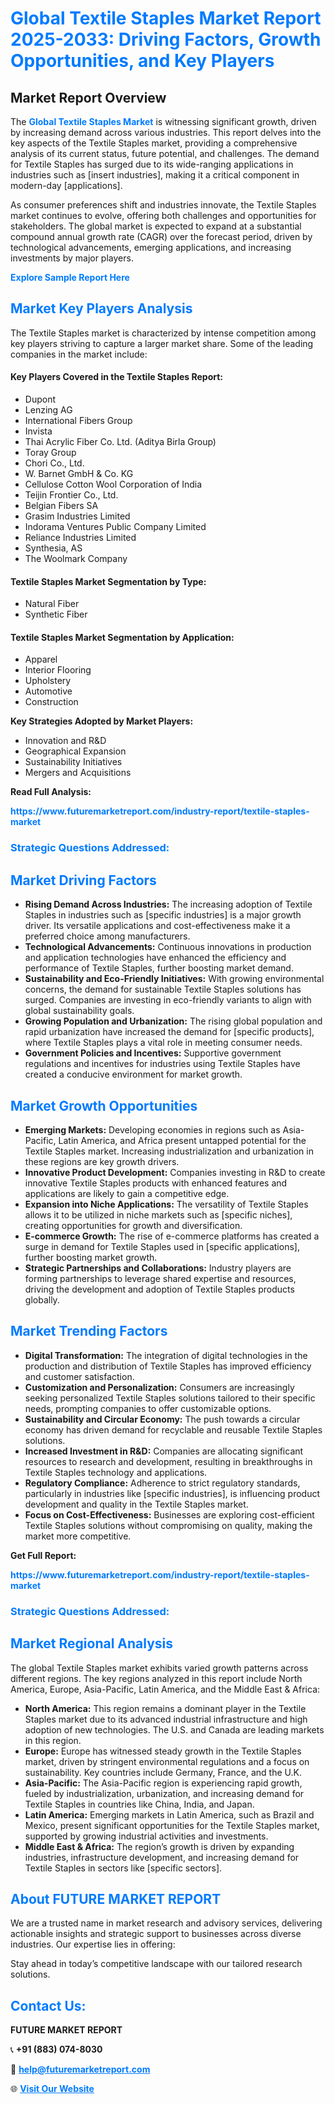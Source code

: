 <h1 style="color: #007BFF;">Global Textile Staples Market Report 2025-2033: Driving Factors, Growth Opportunities, and Key Players</h1>

<section id="overview">
<h2>Market Report Overview</h2>
<p>The <a href="https://www.futuremarketreport.com/industry-report/textile-staples-market" style="color: #007BFF; text-decoration: none;"><strong>Global Textile Staples Market</strong></a> is witnessing significant growth, driven by increasing demand across various industries. This report delves into the key aspects of the Textile Staples market, providing a comprehensive analysis of its current status, future potential, and challenges. The demand for Textile Staples has surged due to its wide-ranging applications in industries such as [insert industries], making it a critical component in modern-day [applications].</p>
<p>As consumer preferences shift and industries innovate, the Textile Staples market continues to evolve, offering both challenges and opportunities for stakeholders. The global market is expected to expand at a substantial compound annual growth rate (CAGR) over the forecast period, driven by technological advancements, emerging applications, and increasing investments by major players.</p>
</section>

<section id="overview">
<p><a href="https://www.futuremarketreport.com/request-sample/reportId=87901" style="color: #007BFF; text-decoration: none;"><strong>Explore Sample Report Here</strong></a></p>
</section>

<section id="key-players">
<h2 style="color: #007BFF;">Market Key Players Analysis</h2>
<p>The Textile Staples market is characterized by intense competition among key players striving to capture a larger market share. Some of the leading companies in the market include:</p>
<h4>Key Players Covered in the Textile Staples Report:</h4>
<ul><li>Dupont</li><li>Lenzing AG</li><li>International Fibers Group</li><li>Invista</li><li>Thai Acrylic Fiber Co. Ltd. (Aditya Birla Group)</li><li>Toray Group</li><li>Chori Co., Ltd.</li><li>W. Barnet GmbH &amp; Co. KG</li><li>Cellulose Cotton Wool Corporation of India</li><li>Teijin Frontier Co., Ltd.</li><li>Belgian Fibers SA</li><li>Grasim Industries Limited</li><li>Indorama Ventures Public Company Limited</li><li>Reliance Industries Limited</li><li>Synthesia, AS</li><li>The Woolmark Company</li></ul>
<h4>Textile Staples Market Segmentation by Type:</h4>
<ul><li>Natural Fiber</li><li>Synthetic Fiber</li></ul>

<h4>Textile Staples Market Segmentation by Application:</h4>
<ul><li>Apparel</li><li>Interior Flooring</li><li>Upholstery</li><li>Automotive</li><li>Construction</li></ul>
<p><strong>Key Strategies Adopted by Market Players:</strong></p>
<ul>
<li>Innovation and R&D</li>
<li>Geographical Expansion</li>
<li>Sustainability Initiatives</li>
<li>Mergers and Acquisitions</li>
</ul>
</section>

<section>
<p><strong>Read Full Analysis: </strong></p><a href="https://www.futuremarketreport.com/industry-report/textile-staples-market" style="color: #007BFF; text-decoration: none;"><strong>https://www.futuremarketreport.com/industry-report/textile-staples-market</strong></a>
<h3 style="color: #007BFF;">Strategic Questions Addressed:</h3>
</section>

<section id="driving-factors">
<h2 style="color: #007BFF;">Market Driving Factors</h2>
<ul>
<li><strong>Rising Demand Across Industries:</strong> The increasing adoption of Textile Staples in industries such as [specific industries] is a major growth driver. Its versatile applications and cost-effectiveness make it a preferred choice among manufacturers.</li>
<li><strong>Technological Advancements:</strong> Continuous innovations in production and application technologies have enhanced the efficiency and performance of Textile Staples, further boosting market demand.</li>
<li><strong>Sustainability and Eco-Friendly Initiatives:</strong> With growing environmental concerns, the demand for sustainable Textile Staples solutions has surged. Companies are investing in eco-friendly variants to align with global sustainability goals.</li>
<li><strong>Growing Population and Urbanization:</strong> The rising global population and rapid urbanization have increased the demand for [specific products], where Textile Staples plays a vital role in meeting consumer needs.</li>
<li><strong>Government Policies and Incentives:</strong> Supportive government regulations and incentives for industries using Textile Staples have created a conducive environment for market growth.</li>
</ul>
</section>

<section id="growth-opportunities">
<h2 style="color: #007BFF;">Market Growth Opportunities</h2>
<ul>
<li><strong>Emerging Markets:</strong> Developing economies in regions such as Asia-Pacific, Latin America, and Africa present untapped potential for the Textile Staples market. Increasing industrialization and urbanization in these regions are key growth drivers.</li>
<li><strong>Innovative Product Development:</strong> Companies investing in R&D to create innovative Textile Staples products with enhanced features and applications are likely to gain a competitive edge.</li>
<li><strong>Expansion into Niche Applications:</strong> The versatility of Textile Staples allows it to be utilized in niche markets such as [specific niches], creating opportunities for growth and diversification.</li>
<li><strong>E-commerce Growth:</strong> The rise of e-commerce platforms has created a surge in demand for Textile Staples used in [specific applications], further boosting market growth.</li>
<li><strong>Strategic Partnerships and Collaborations:</strong> Industry players are forming partnerships to leverage shared expertise and resources, driving the development and adoption of Textile Staples products globally.</li>
</ul>
</section>

<section id="trending-factors">
<h2 style="color: #007BFF;">Market Trending Factors</h2>
<ul>
<li><strong>Digital Transformation:</strong> The integration of digital technologies in the production and distribution of Textile Staples has improved efficiency and customer satisfaction.</li>
<li><strong>Customization and Personalization:</strong> Consumers are increasingly seeking personalized Textile Staples solutions tailored to their specific needs, prompting companies to offer customizable options.</li>
<li><strong>Sustainability and Circular Economy:</strong> The push towards a circular economy has driven demand for recyclable and reusable Textile Staples solutions.</li>
<li><strong>Increased Investment in R&D:</strong> Companies are allocating significant resources to research and development, resulting in breakthroughs in Textile Staples technology and applications.</li>
<li><strong>Regulatory Compliance:</strong> Adherence to strict regulatory standards, particularly in industries like [specific industries], is influencing product development and quality in the Textile Staples market.</li>
<li><strong>Focus on Cost-Effectiveness:</strong> Businesses are exploring cost-efficient Textile Staples solutions without compromising on quality, making the market more competitive.</li>
</ul>
</section>

<section>
<p><strong>Get Full Report: </strong></p><a href="https://www.futuremarketreport.com/industry-report/textile-staples-market" style="color: #007BFF; text-decoration: none;"><strong>https://www.futuremarketreport.com/industry-report/textile-staples-market</strong></a>
<h3 style="color: #007BFF;">Strategic Questions Addressed:</h3>
</section>


<section id="regional-analysis">
<h2 style="color: #007BFF;">Market Regional Analysis</h2>
<p>The global Textile Staples market exhibits varied growth patterns across different regions. The key regions analyzed in this report include North America, Europe, Asia-Pacific, Latin America, and the Middle East & Africa:</p>
<ul>
<li><strong>North America:</strong> This region remains a dominant player in the Textile Staples market due to its advanced industrial infrastructure and high adoption of new technologies. The U.S. and Canada are leading markets in this region.</li>
<li><strong>Europe:</strong> Europe has witnessed steady growth in the Textile Staples market, driven by stringent environmental regulations and a focus on sustainability. Key countries include Germany, France, and the U.K.</li>
<li><strong>Asia-Pacific:</strong> The Asia-Pacific region is experiencing rapid growth, fueled by industrialization, urbanization, and increasing demand for Textile Staples in countries like China, India, and Japan.</li>
<li><strong>Latin America:</strong> Emerging markets in Latin America, such as Brazil and Mexico, present significant opportunities for the Textile Staples market, supported by growing industrial activities and investments.</li>
<li><strong>Middle East & Africa:</strong> The region’s growth is driven by expanding industries, infrastructure development, and increasing demand for Textile Staples in sectors like [specific sectors].</li>
</ul>
</section>

<footer>
<h2 style="color: #007BFF;">About FUTURE MARKET REPORT</h2>
<p>We are a trusted name in market research and advisory services, delivering actionable insights and strategic support to businesses across diverse industries. Our expertise lies in offering:</p>

<p>Stay ahead in today’s competitive landscape with our tailored research solutions.</p>

<h2 style="color: #007BFF;">Contact Us:</h2>
<p><strong>FUTURE MARKET REPORT</strong></p>
<p>📞 <strong>+91 (883) 074-8030</strong></p>
<p>📧 <strong><a href="mailto:help@futuremarketreport.com" style="color: #007BFF;">help@futuremarketreport.com</a></strong></p>
<p>🌐 <strong><a href="https://www.futuremarketreport.com/" style="color: #007BFF;">Visit Our Website</a></strong></p>
</footer>